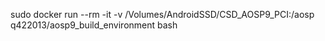 sudo docker run --rm -it -v /Volumes/AndroidSSD/CSD_AOSP9_PCI:/aosp q422013/aosp9_build_environment bash
